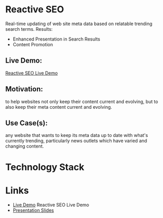 Reactive SEO
==============

Real-time updating of web site meta data based on relatable trending search terms. 
Results:

* Enhanced Presentation in Search Results
* Content Promotion

Live Demo:
-----------
[Reactive SEO Live Demo](http://reactive-seo.mersal.net/ "Reactive SEO Live Demo")

Motivation:
-----------
to help websites not only keep their content current and evolving, but to also keep their meta content current and evolving.
	
Use Case(s):
-------------
any website that wants to keep its meta data up to date with what's currently trending, particularly news outlets which have varied and changing content.





# Technology Stack

# Links
- [Live Demo](http://reactive-seo.mersal.net/) Reactive SEO Live Demo
- [Presentation Slides](https://docs.google.com/presentation/d/1SSRoyJE1CugZr6xj6zZvcjXcRa43EBsS9ID8zpH9L58/pub?start=false&loop=false&delayms=3000)
